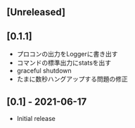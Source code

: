 ## [Unreleased]
## [0.1.1]
- プロコンの出力をLoggerに書き出す
- コマンドの標準出力にstatsを出す
- graceful shutdown
- たまに数秒ハングアップする問題の修正

## [0.1] - 2021-06-17

- Initial release
